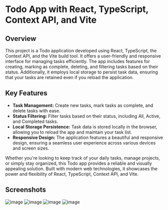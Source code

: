 # Todo App with React, TypeScript, Context API, and Vite

## Overview
This project is a Todo application developed using React, TypeScript, the Context API, and the Vite build tool. It offers a user-friendly and responsive interface for managing tasks efficiently. The app includes features for creating, marking as complete, deleting, and filtering tasks based on their status. Additionally, it employs local storage to persist task data, ensuring that your tasks are retained even if you reload the application.

## Key Features
- **Task Management:** Create new tasks, mark tasks as complete, and delete tasks with ease.
- **Status Filtering:** Filter tasks based on their status, including All, Active, and Completed tasks.
- **Local Storage Persistence:** Task data is stored locally in the browser, allowing you to reload the app and maintain your task list.
- **Responsive Design:** The application features a beautiful and responsive design, ensuring a seamless user experience across various devices and screen sizes.

Whether you're looking to keep track of your daily tasks, manage projects, or simply stay organized, this Todo app provides a reliable and visually appealing solution. Built with modern web technologies, it showcases the power and flexibility of React, TypeScript, Context API, and Vite.

## Screenshots
![image](https://github.com/Jenish-Dhanani/React-Typescript-TodoApp/assets/99007146/9e008746-fca5-44ba-b52f-0a478e15fff7)
![image](https://github.com/Jenish-Dhanani/React-Typescript-TodoApp/assets/99007146/6d05a9fd-6d57-40d2-a578-a925418a94f4)
![image](https://github.com/Jenish-Dhanani/React-Typescript-TodoApp/assets/99007146/ec5bea2b-3b0c-401b-a191-dabd677593d7)
![image](https://github.com/Jenish-Dhanani/React-Typescript-TodoApp/assets/99007146/24f0466b-272c-4122-a825-4411993c5849)

